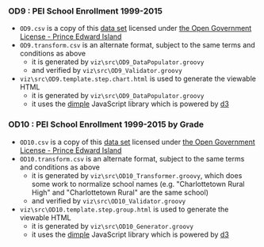 
### OD9 : PEI School Enrollment 1999-2015 

* `OD9.csv` is a copy of this [data set](https://www.princeedwardisland.ca/en/service/official-pei-school-enrollment-1999-2015-open-data) licensed under [the Open Government License - Prince Edward Island](https://www.princeedwardisland.ca/en/information/finance/open-government-licence-prince-edward-island)
* `OD9.transform.csv` is an alternate format, subject to the same terms and conditions as above
    * it is generated by `viz\src\OD9_DataPopulator.groovy`
    * and verified by `viz\src\OD9_Validator.groovy`
* `viz\src\OD9.template.step.chart.html` is used to generate the viewable HTML
    * it is generated by `viz\src\OD9_DataPopulator.groovy`
    * it uses the [dimple](http://dimplejs.org/) JavaScript library which is powered by [d3](https://d3js.org/)

### OD10 : PEI School Enrollment 1999-2015 by Grade

* `OD10.csv` is a copy of this [data set](https://www.princeedwardisland.ca/en/service/official-school-enrollment-grade-1999-2015-open-data) licensed under [the Open Government License - Prince Edward Island](https://www.princeedwardisland.ca/en/information/finance/open-government-licence-prince-edward-island)
* `OD10.transform.csv` is an alternate format, subject to the same terms and conditions as above
    * it is generated by `viz\src\OD10_Transformer.groovy`, which does some work to normalize school names (e.g. "Charlottetown Rural High" and "Charlottetown Rural" are the same school)
    * and verified by `viz\src\OD10_Validator.groovy`
* `viz\src\OD10.template.step.group.html` is used to generate the viewable HTML
    * it is generated by `viz\src\OD10_Generator.groovy`
    * it uses the [dimple](http://dimplejs.org/) JavaScript library which is powered by [d3](https://d3js.org/)
